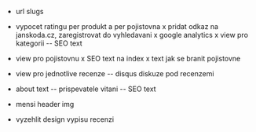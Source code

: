 - url slugs
- vypocet ratingu per produkt a per pojistovna
x pridat odkaz na janskoda.cz, zaregistrovat do vyhledavani
x google analytics
x view pro kategorii 
-- SEO text
- view pro pojistovnu
x SEO text na index
x text jak se branit pojistovne

- view pro jednotlive recenze
-- disqus diskuze pod recenzemi
- about text
-- prispevatele vitani
-- SEO text
- mensi header img
- vyzehlit design vypisu recenzi
